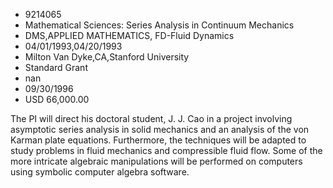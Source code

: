 
* 9214065
* Mathematical Sciences: Series Analysis in Continuum Mechanics
* DMS,APPLIED MATHEMATICS, FD-Fluid Dynamics
* 04/01/1993,04/20/1993
* Milton Van Dyke,CA,Stanford University
* Standard Grant
* nan
* 09/30/1996
* USD 66,000.00

The PI will direct his doctoral student, J. J. Cao in a project involving
asymptotic series analysis in solid mechanics and an analysis of the von Karman
plate equations. Furthermore, the techniques will be adapted to study problems
in fluid mechanics and compressible fluid flow. Some of the more intricate
algebraic manipulations will be performed on computers using symbolic computer
algebra software.
